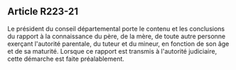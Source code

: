 ## Article R223-21


Le président du conseil départemental porte le contenu et les conclusions du rapport à la connaissance du
père, de la mère, de toute autre personne exerçant l'autorité parentale, du tuteur et du mineur, en fonction
de son âge et de sa maturité. Lorsque ce rapport est transmis à l'autorité judiciaire, cette démarche est faite
préalablement.

